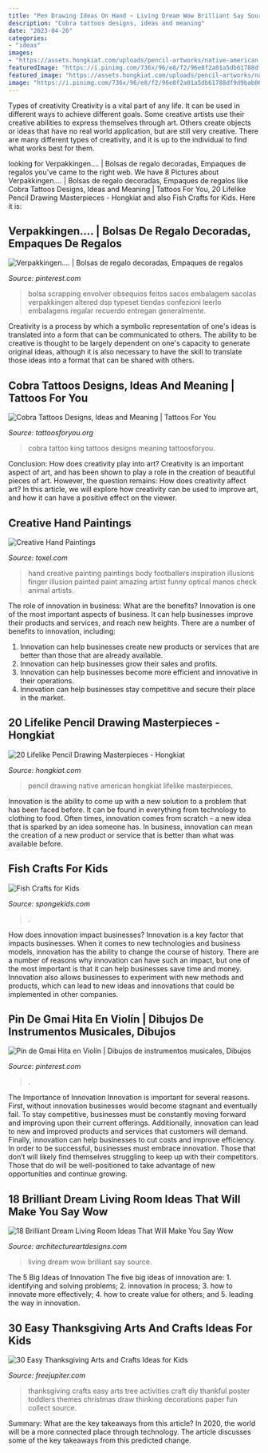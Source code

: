 ```yaml
---
title: "Pen Drawing Ideas On Hand ~ Living Dream Wow Brilliant Say Source"
description: "Cobra tattoos designs, ideas and meaning"
date: "2023-04-26"
categories:
- "ideas"
images:
- "https://assets.hongkiat.com/uploads/pencil-artworks/native-american.jpg"
featuredImage: "https://i.pinimg.com/736x/96/e8/f2/96e8f2a01a5db61788df9d9bab06d58b.jpg"
featured_image: "https://assets.hongkiat.com/uploads/pencil-artworks/native-american.jpg"
image: "https://i.pinimg.com/736x/96/e8/f2/96e8f2a01a5db61788df9d9bab06d58b.jpg"
---
```



Types of creativity
Creativity is a vital part of any life. It can be used in different ways to achieve different goals. Some creative artists use their creative abilities to express themselves through art. Others create objects or ideas that have no real world application, but are still very creative. There are many different types of creativity, and it is up to the individual to find what works best for them.

	

		
looking for Verpakkingen.... | Bolsas de regalo decoradas, Empaques de regalos you've came to the right web. We have 8 Pictures about Verpakkingen.... | Bolsas de regalo decoradas, Empaques de regalos like Cobra Tattoos Designs, Ideas and Meaning | Tattoos For You, 20 Lifelike Pencil Drawing Masterpieces - Hongkiat and also Fish Crafts for Kids. Here it is:
		
    
## Verpakkingen.... | Bolsas De Regalo Decoradas, Empaques De Regalos

<img loading=lazy src="https://i.pinimg.com/736x/df/45/c2/df45c293ec346c60d2b21424d87c77e3--cookie-wrapping-ideas-gift-wrapping.jpg" onerror="this.onerror=null;this.src='https://tse4.mm.bing.net/th?id=OIP.imIRdGpg4LTSABxK3BGyXAHaLD&amp;pid=15.1';" alt="Verpakkingen.... | Bolsas de regalo decoradas, Empaques de regalos">

_Source: pinterest.com_

>bolsa scrapping envolver obsequios feitos sacos embalagem sacolas verpakkingen altered dsp typeset tiendas confezioni leerlo embalagens regalar recuerdo entregan generalmente. 

	

Creativity is a process by which a symbolic representation of one's ideas is translated into a form that can be communicated to others. The ability to be creative is thought to be largely dependent on one's capacity to generate original ideas, although it is also necessary to have the skill to translate those ideas into a format that can be shared with others.

    
## Cobra Tattoos Designs, Ideas And Meaning | Tattoos For You

<img loading=lazy src="https://www.tattoosforyou.org/wp-content/uploads/2016/03/King-Cobra-Tattoo.jpg" onerror="this.onerror=null;this.src='https://tse2.mm.bing.net/th?id=OIP.5HzLvpsomiybURn3JiMBIAHaKW&amp;pid=15.1';" alt="Cobra Tattoos Designs, Ideas and Meaning | Tattoos For You">

_Source: tattoosforyou.org_

>cobra tattoo king tattoos designs meaning tattoosforyou. 

	

Conclusion: How does creativity play into art?
Creativity is an important aspect of art, and has been shown to play a role in the creation of beautiful pieces of art. However, the question remains: How does creativity affect art? In this article, we will explore how creativity can be used to improve art, and how it can have a positive effect on the viewer.

    
## Creative Hand Paintings

<img loading=lazy src="http://www.toxel.com/wp-content/uploads/2012/09/handpaint02.jpg" onerror="this.onerror=null;this.src='https://tse3.mm.bing.net/th?id=OIP.wQVhBzBVSBrytrd_L_d3fwHaKI&amp;pid=15.1';" alt="Creative Hand Paintings">

_Source: toxel.com_

>hand creative painting paintings body footballers inspiration illusions finger illusion painted paint amazing artist funny optical manos check animal artists. 

	

The role of innovation in business: What are the benefits?
Innovation is one of the most important aspects of business. It can help businesses improve their products and services, and reach new heights. There are a number of benefits to innovation, including: 
1. Innovation can help businesses create new products or services that are better than those that are already available. 
2. Innovation can help businesses grow their sales and profits. 
3. Innovation can help businesses become more efficient and innovative in their operations. 
4. Innovation can help businesses stay competitive and secure their place in the market.

    
## 20 Lifelike Pencil Drawing Masterpieces - Hongkiat

<img loading=lazy src="https://assets.hongkiat.com/uploads/pencil-artworks/native-american.jpg" onerror="this.onerror=null;this.src='https://tse3.mm.bing.net/th?id=OIP.pAldG8ulWXCxVYEF1c9tRgHaKq&amp;pid=15.1';" alt="20 Lifelike Pencil Drawing Masterpieces - Hongkiat">

_Source: hongkiat.com_

>pencil drawing native american hongkiat lifelike masterpieces. 

	

Innovation is the ability to come up with a new solution to a problem that has been faced before. It can be found in everything from technology to clothing to food. Often times, innovation comes from scratch – a new idea that is sparked by an idea someone has. In business, innovation can mean the creation of a new product or service that is better than what was available before.

    
## Fish Crafts For Kids

<img loading=lazy src="https://spongekids.com/wp-content/uploads/2015/01/fish-crafts/6-fish-crafts-for-kids.jpg" onerror="this.onerror=null;this.src='https://tse2.mm.bing.net/th?id=OIP.UBFQOjozlXsYe8alVAVqEwHaLH&amp;pid=15.1';" alt="Fish Crafts for Kids">

_Source: spongekids.com_

>. 

	

How does innovation impact businesses?
Innovation is a key factor that impacts businesses. When it comes to new technologies and business models, innovation has the ability to change the course of history. There are a number of reasons why innovation can have such an impact, but one of the most important is that it can help businesses save time and money. Innovation also allows businesses to experiment with new methods and products, which can lead to new ideas and innovations that could be implemented in other companies.

    
## Pin De Gmai Hita En Violín | Dibujos De Instrumentos Musicales, Dibujos

<img loading=lazy src="https://i.pinimg.com/736x/96/e8/f2/96e8f2a01a5db61788df9d9bab06d58b.jpg" onerror="this.onerror=null;this.src='https://tse2.mm.bing.net/th?id=OIP.3XjNPb_XvdtkAfJ-AAhYjwHaLU&amp;pid=15.1';" alt="Pin de Gmai Hita en Violín | Dibujos de instrumentos musicales, Dibujos">

_Source: pinterest.com_

>. 

	

The Importance of Innovation
Innovation is important for several reasons. First, without innovation businesses would become stagnant and eventually fail. To stay competitive, businesses must be constantly moving forward and improving upon their current offerings. Additionally, innovation can lead to new and improved products and services that customers will demand. Finally, innovation can help businesses to cut costs and improve efficiency.
In order to be successful, businesses must embrace innovation. Those that don’t will likely find themselves struggling to keep up with their competitors. Those that do will be well-positioned to take advantage of new opportunities and continue growing.

    
## 18 Brilliant Dream Living Room Ideas That Will Make You Say Wow

<img loading=lazy src="https://www.architectureartdesigns.com/wp-content/uploads/2015/02/174-630x388.jpg" onerror="this.onerror=null;this.src='https://tse1.mm.bing.net/th?id=OIP.6rAmfMqAYd8RtLH4hnsKAQHaEj&amp;pid=15.1';" alt="18 Brilliant Dream Living Room Ideas That Will Make You Say Wow">

_Source: architectureartdesigns.com_

>living dream wow brilliant say source. 

	

The 5 Big Ideas of Innovation
The five big ideas of innovation are: 1. identifying and solving problems; 2. innovation in process; 3. how to innovate more effectively; 4. how to create value for others; and 5. leading the way in innovation.

    
## 30 Easy Thanksgiving Arts And Crafts Ideas For Kids

<img loading=lazy src="http://www.freejupiter.com/wp-content/uploads/2017/07/Easy-Thanksgiving-Arts-and-Crafts-Ideas-for-Kids-14-1.jpg" onerror="this.onerror=null;this.src='https://tse3.mm.bing.net/th?id=OIP.LbtFjDyAQ11C2PQK0i4s-gHaLH&amp;pid=15.1';" alt="30 Easy Thanksgiving Arts and Crafts Ideas for Kids">

_Source: freejupiter.com_

>thanksgiving crafts easy arts tree activities craft diy thankful poster toddlers themes christmas draw thinking decorations paper fun collect source. 

	

Summary: What are the key takeaways from this article?
In 2020, the world will be a more connected place through technology. The article discusses some of the key takeaways from this predicted change.

